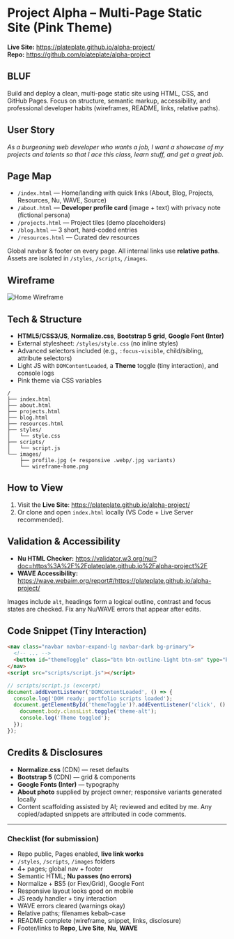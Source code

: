 # Project Alpha – Multi-Page Static Site (Pink Theme)

**Live Site:** https://plateplate.github.io/alpha-project/  
**Repo:** https://github.com/plateplate/alpha-project

## BLUF
Build and deploy a clean, multi-page static site using HTML, CSS, and GitHub Pages. Focus on structure, semantic markup, accessibility, and professional developer habits (wireframes, README, links, relative paths).

## User Story
_As a burgeoning web developer who wants a job, I want a showcase of my projects and talents so that I ace this class, learn stuff, and get a great job._

## Page Map
- `/index.html` — Home/landing with quick links (About, Blog, Projects, Resources, Nu, WAVE, Source)
- `/about.html` — **Developer profile card** (image + text) with privacy note (fictional persona)
- `/projects.html` — Project tiles (demo placeholders)
- `/blog.html` — 3 short, hard-coded entries
- `/resources.html` — Curated dev resources

Global navbar & footer on every page. All internal links use **relative paths**. Assets are isolated in `/styles`, `/scripts`, `/images`.

## Wireframe
![Home Wireframe](images/wireframe-home.png "Low-fidelity home page wireframe")

## Tech & Structure
- **HTML5/CSS3/JS**, **Normalize.css**, **Bootstrap 5 grid**, **Google Font (Inter)**
- External stylesheet: `/styles/style.css` (no inline styles)
- Advanced selectors included (e.g., `:focus-visible`, child/sibling, attribute selectors)
- Light JS with `DOMContentLoaded`, a **Theme** toggle (tiny interaction), and console logs
- Pink theme via CSS variables

```
/
├── index.html
├── about.html
├── projects.html
├── blog.html
├── resources.html
├── styles/
│   └── style.css
├── scripts/
│   └── script.js
└── images/
    ├── profile.jpg (+ responsive .webp/.jpg variants)
    └── wireframe-home.png
```

## How to View
1. Visit the **Live Site**: https://plateplate.github.io/alpha-project/  
2. Or clone and open `index.html` locally (VS Code + Live Server recommended).

## Validation & Accessibility
- **Nu HTML Checker:** https://validator.w3.org/nu/?doc=https%3A%2F%2Fplateplate.github.io%2Falpha-project%2F  
- **WAVE Accessibility:** https://wave.webaim.org/report#/https://plateplate.github.io/alpha-project/  

Images include `alt`, headings form a logical outline, contrast and focus states are checked. Fix any Nu/WAVE errors that appear after edits.

## Code Snippet (Tiny Interaction)
```html
<nav class="navbar navbar-expand-lg navbar-dark bg-primary">
  <!-- ... -->
  <button id="themeToggle" class="btn btn-outline-light btn-sm" type="button" aria-label="Toggle theme">Theme</button>
</nav>
<script src="scripts/script.js"></script>
```
```js
// scripts/script.js (excerpt)
document.addEventListener('DOMContentLoaded', () => {
  console.log('DOM ready: portfolio scripts loaded');
  document.getElementById('themeToggle')?.addEventListener('click', () => {
    document.body.classList.toggle('theme-alt');
    console.log('Theme toggled');
  });
});
```

## Credits & Disclosures
- **Normalize.css** (CDN) — reset defaults  
- **Bootstrap 5** (CDN) — grid & components  
- **Google Fonts (Inter)** — typography  
- **About photo** supplied by project owner; responsive variants generated locally  
- Content scaffolding assisted by AI; reviewed and edited by me. Any copied/adapted snippets are attributed in code comments.

---

### Checklist (for submission)
- Repo public, Pages enabled, **live link works**  
- `/styles`, `/scripts`, `/images` folders  
- 4+ pages; global nav + footer  
- Semantic HTML; **Nu passes (no errors)**  
- Normalize + BS5 (or Flex/Grid), Google Font  
- Responsive layout looks good on mobile  
- JS ready handler + tiny interaction  
- WAVE errors cleared (warnings okay)  
- Relative paths; filenames kebab-case  
- README complete (wireframe, snippet, links, disclosure)  
- Footer/links to **Repo**, **Live Site**, **Nu**, **WAVE**
